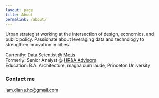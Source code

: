 ```yaml
---
layout: page
title: About
permalink: /about/
---
```


Urban strategist working at the intersection of design, economics, and public policy. Passionate about leveraging data and technology to strengthen innovation in cities.

Currently: Data Scientist @ [Metis](http://thisismetis.com)<br> 
Formerly: Senior Analyst @ [HR&A Advisors](http://hraadvisors.com)<br> 
Education: B.A. Architecture, magna cum laude, Princeton University  

### Contact me

[lam.diana.hc@gmail.com](mailto:lam.diana.hc@gmail.com)